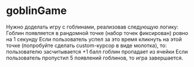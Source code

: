 # goblinGame
Нужно доделать игру с гоблинами, реализовав следующую логику:  Гоблин появляется в рандомной точке (набор точек фиксирован) ровно на 1 секунду Если пользователь успел за это время кликнуть на этой точке (попробуйте сделать custom-курсор в виде молотка), то: пользователю засчитывается +1 балл гоблин пропадает из ячейки Если пользователь пропустил 5 появлений гоблинов, то игра завершается.
